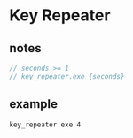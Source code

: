 # Key Repeater
## notes
```js
// seconds >= 1
// key_repeater.exe {seconds}
```
## example
```bash
key_repeater.exe 4
```
